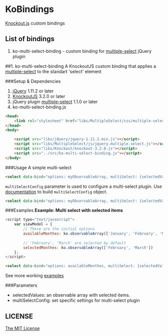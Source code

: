 # KoBindings
[Knockout.js](http://knockoutjs.com/) custom bindings

## List of bindings
1. ko-multi-select-binding - custom binding for [multiple-select](http://wenzhixin.net.cn/p/multiple-select/docs/) jQuery plugin

##1. ko-multi-select-binding
A KnockoutJS custom binding that applies a [multiple-select](http://wenzhixin.net.cn/p/multiple-select/docs/) to the standart 'select' element

###Setup & Dependencies
  1.  [jQuery](http://jquery.com/download/) 1.11.2 or later
  2.  [KnockoutJS](http://knockoutjs.com/downloads/index.html) 3.2.0 or later  
  3.  jQuery plugin [multiple-select](http://wenzhixin.net.cn/p/multiple-select/docs/) 1.1.0 or later
  4.  ko-multi-select-binding.js

```html
<head>
    <link rel="stylesheet" href="libs/MultipleSelect/css/multiple-select.css" />
</head>
<body>

    <script src="libs/jQuery/jquery-1.11.2.min.js"></script>
    <script src="libs/MultipleSelect/js/jquery.multiple.select.js"></script>
    <script src="libs/Knockout/knockout-3.2.0.js"></script>
    <script src="../src/ko-multi-select-binding.js"></script>
</body>
```

###Usage
A simple multi-select

```html
<select data-bind="options: myObservableArray, multiSelect: {selectedValues: myObservableArrayWithSelectedItems}"></select>
```

`multiSelectConfig` parameter is used to configure a multi-select plugin. Use [documentation](http://wenzhixin.net.cn/p/multiple-select/docs/) to build `multiSelectConfig` object.  

```html
<select data-bind="options: myObservableArray, multiSelect: {selectedValues: myObservableArrayWithSelectedItems, multiSelectConfig: {placeholder: 'Here is the placeholder', selectAll: false}}"></select>
```

###Examples
**Example: Multi select with selected items**

```js
<script type="text/javascript">
    var viewModel = {
        // These are the initial options
        availableMonthes: ko.observableArray(['January', 'February', 'March', 'April', 'May', 'June', 'July', 'August', 'September', 'October', 'November', 'December']),
        
        // 'February', 'March' are selected by default
	    selectedMonthes: ko.observableArray(['February', 'March'])
    };
</script>
```

```html
<select data-bind="options: availableMonthes, multiSelect: {selectedValues: selectedMonthes, multiSelectConfig: {placeholder: 'Here is the placeholder', selectAll: true}}"></select>
```

See more working [examples](https://github.com/Sufflavus/KoBindings/blob/master/demos/multiple-select.html)

###Parameters
* selectedValues: an observable array with selected items.
* multiSelectConfig: set specific settings for multi-select plugin

## LICENSE
[The MIT License](https://github.com/Sufflavus/KoBindings/blob/master/LICENSE)
